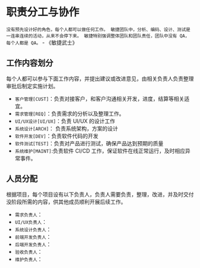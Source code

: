 # 职责分工与协作

`没有预先设计好的角色，每个人都可以做任何工作。 敏捷团队中，分析、编码、设计、测试是一连串连续的活动，从来不会停下来。 敏捷特别强调整体团队和团队责任，团队中没有 QA，每个人都是 QA。` - 《敏捷武士》

## 工作内容划分

每个人都可以参与下面工作内容，并提出建议或改进意见，由相关负责人负责整理审批后制定实施计划。

- `客户管理[CUST]`：负责对接客户，和客户沟通相关开发，进度，结算等相关适宜。
- `需求管理[REQ]`：负责需求的分析以及整理工作。
- `UI/UX设计[UI/UX]`：负责 UI/UX 的设计工作
- `系统设计[ARCH]`： 负责系统架构，方案的设计
- `软件开发[DEV]`：负责软件代码的开发
- `软件测试[TEST]`：负责对产品进行测试，确保产品达到预期的质量
- `系统维护[MAINT]`:负责软件 CI/CD 工作，保证软件在线正常运行，及时相应异常事件。

## 人员分配

根据项目，每个项目设有以下负责人，负责人需要负责，整理，改进，并及时交付没阶段所需的内容，供其他成员顺利开展后续工作。

- `需求负责人`：
- `UI/UX负责人`：
- `系统设计负责人`：
- `前端开发负责人`：
- `后端开发负责人`：
- `验收负责人`：
- `维护负责人`：
